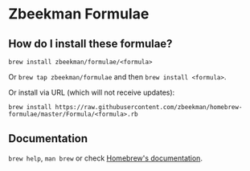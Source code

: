 # Zbeekman Formulae

## How do I install these formulae?
`brew install zbeekman/formulae/<formula>`

Or `brew tap zbeekman/formulae` and then `brew install <formula>`.

Or install via URL (which will not receive updates):

```
brew install https://raw.githubusercontent.com/zbeekman/homebrew-formulae/master/Formula/<formula>.rb
```

## Documentation
`brew help`, `man brew` or check [Homebrew's documentation](https://docs.brew.sh).
